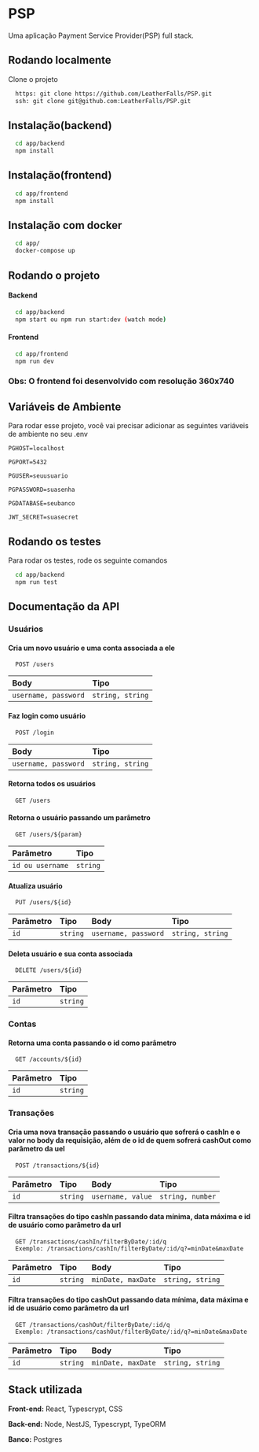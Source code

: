 
# PSP

Uma aplicação Payment Service Provider(PSP) full stack.




## Rodando localmente

Clone o projeto

```bash
  https: git clone https://github.com/LeatherFalls/PSP.git
  ssh: git clone git@github.com:LeatherFalls/PSP.git
```


## Instalação(backend)

```bash
  cd app/backend
  npm install
```

## Instalação(frontend)
```bash
  cd app/frontend
  npm install
```

## Instalação com docker
```bash
  cd app/
  docker-compose up
```

## Rodando o projeto

#### Backend

```bash
  cd app/backend
  npm start ou npm run start:dev (watch mode)
```

#### Frontend

```bash
  cd app/frontend
  npm run dev
```

### Obs: O frontend foi desenvolvido com resolução 360x740

## Variáveis de Ambiente

Para rodar esse projeto, você vai precisar adicionar as seguintes variáveis de ambiente no seu .env

`PGHOST=localhost`

`PGPORT=5432`

`PGUSER=seuusuario`

`PGPASSWORD=suasenha`

`PGDATABASE=seubanco`

`JWT_SECRET=suasecret`

## Rodando os testes

Para rodar os testes, rode os seguinte comandos

```bash
  cd app/backend
  npm run test
```


## Documentação da API

### Usuários

#### Cria um novo usuário e uma conta associada a ele

```http
  POST /users
```

| Body   | Tipo       |
| :---------- | :--------- |
| `username, password`      | `string, string` |

#### Faz login como usuário

```http
  POST /login
```

| Body   | Tipo       |
| :---------- | :--------- |
| `username, password`      | `string, string` |

#### Retorna todos os usuários

```http
  GET /users
```

#### Retorna o usuário passando um parâmetro

```http
  GET /users/${param}
```

| Parâmetro   | Tipo       |
| :---------- | :--------- |
| `id ou username`      | `string` |

#### Atualiza usuário

```http
  PUT /users/${id}
```

| Parâmetro   | Tipo       | Body   | Tipo |
| :---------- | :--------- | :------| :------ |
| `id`      | `string` |  `username, password`  | `string, string` |

#### Deleta usuário e sua conta associada

```http
  DELETE /users/${id}
```

| Parâmetro   | Tipo       |
| :---------- | :--------- |
| `id`      | `string` |

### Contas

#### Retorna uma conta passando o id como parâmetro

```http
  GET /accounts/${id}
```

| Parâmetro   | Tipo       |
| :---------- | :--------- |
| `id`      | `string` |

### Transações

#### Cria uma nova transação passando o usuário que sofrerá o cashIn e o valor no body da requisição, além de o id de quem sofrerá cashOut como parâmetro da uel

```http
  POST /transactions/${id}
```
| Parâmetro   | Tipo       | Body   | Tipo |
| :---------- | :--------- | :------| :------ |
| `id`      | `string` |  `username, value`  | `string, number` |

#### Filtra transações do tipo cashIn passando data mínima, data máxima e id de usuário como parâmetro da url

```http
  GET /transactions/cashIn/filterByDate/:id/q
  Exemplo: /transactions/cashIn/filterByDate/:id/q?=minDate&maxDate
```
| Parâmetro   | Tipo       | Body   | Tipo |
| :---------- | :--------- | :------| :------ |
| `id`      | `string` |  `minDate, maxDate`  | `string, string` |

#### Filtra transações do tipo cashOut passando data mínima, data máxima e id de usuário como parâmetro da url

```http
  GET /transactions/cashOut/filterByDate/:id/q
  Exemplo: /transactions/cashOut/filterByDate/:id/q?=minDate&maxDate
```
| Parâmetro   | Tipo       | Body   | Tipo |
| :---------- | :--------- | :------| :------ |
| `id`      | `string` |  `minDate, maxDate`  | `string, string` |

## Stack utilizada

**Front-end:** React, Typescrypt, CSS

**Back-end:** Node, NestJS, Typescrypt, TypeORM

**Banco:** Postgres

